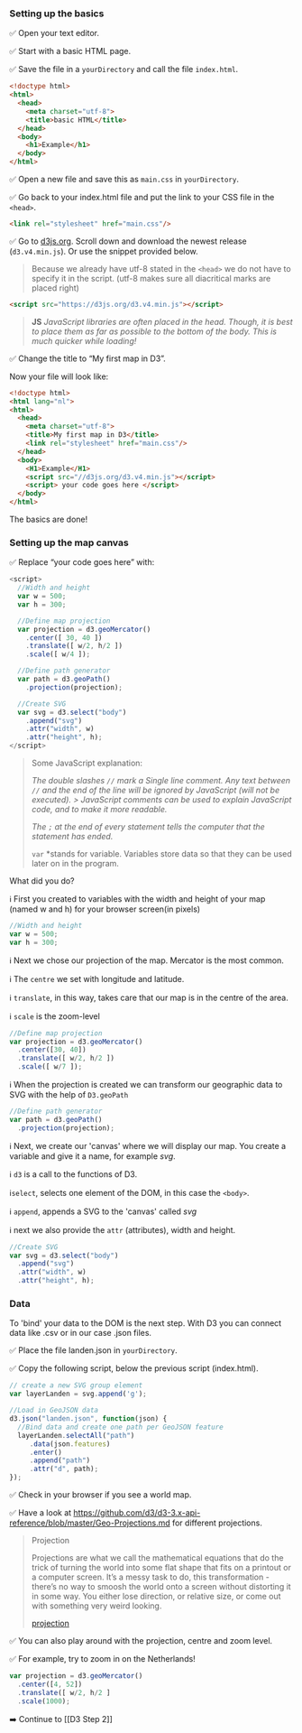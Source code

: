 ### Setting up the basics 

:white_check_mark: Open your text editor.

:white_check_mark: Start with a basic HTML page.

:white_check_mark: Save the file in a `yourDirectory` and call the file `index.html`.

``` html
<!doctype html>
<html>
  <head>
    <meta charset="utf-8">
    <title>basic HTML</title> 
  </head>
  <body>
    <h1>Example</h1>
  </body>
</html>
```

:white_check_mark: Open a new file and save this as `main.css` in `yourDirectory`. 

:white_check_mark: Go back to your index.html file and put the link to your CSS file in the `<head>`.

``` html
<link rel="stylesheet" href="main.css"/>
```

:white_check_mark: Go to [d3js.org](https://d3js.org/). Scroll down and download the newest release (`d3.v4.min.js`). Or use the snippet provided below. 

> Because we already have utf-8 stated in the `<head>` we do not have to specify it in the script. (utf-8 makes sure all diacritical marks are placed right)

``` html
<script src="https://d3js.org/d3.v4.min.js"></script>
```

> **JS** *JavaScript libraries are often placed in the head. Though, it is best to place them as far as possible to the bottom of the body. This is much quicker while loading!*

:white_check_mark: Change the title to “My first map in D3”. 

Now your file will look like:

``` html
<!doctype html>
<html lang="nl">
<html>
  <head>
    <meta charset="utf-8">
    <title>My first map in D3</title> 
    <link rel="stylesheet" href="main.css"/> 
  </head>
  <body>
    <H1>Example</H1>
    <script src="//d3js.org/d3.v4.min.js"></script> 
    <script> your code goes here </script>
  </body>
</html>
```
The basics are done! 


### Setting up the map canvas

:white_check_mark: Replace “your code goes here” with:

``` js
<script> 
  //Width and height
  var w = 500;
  var h = 300;

  //Define map projection
  var projection = d3.geoMercator()
    .center([ 30, 40 ])
    .translate([ w/2, h/2 ])
    .scale([ w/4 ]);

  //Define path generator
  var path = d3.geoPath()
    .projection(projection);

  //Create SVG
  var svg = d3.select("body")
    .append("svg")
    .attr("width", w)
    .attr("height", h);
</script>
```

> Some JavaScript explanation:
> 
> *The double slashes `//` mark a Single line comment. Any text between `//` and the end of the line will be ignored by JavaScript (will not be executed). > JavaScript comments can be used to explain JavaScript code, and to make it more readable.*
> 
> *The `;` at the end of every statement tells the computer that the statement has ended.*
> 
> `var` *stands for variable. Variables store data so that they can be used later on in the program.

What did you do?

:information_source: First you created to variables with the width and height of your map (named w and h) for your browser screen(in pixels)

``` js
//Width and height
var w = 500;
var h = 300;
```

:information_source: Next we chose our projection of the map. Mercator is the most common.

:information_source: The `centre` we set with longitude and latitude. 

:information_source: `translate`, in this way, takes care that our map is in the centre of the area.

:information_source: `scale` is the zoom-level  

``` js
//Define map projection
var projection = d3.geoMercator()
  .center([30, 40])
  .translate([ w/2, h/2 ])
  .scale([ w/7 ]);
```

:information_source: When the projection is created we can transform our geographic data to SVG with the help of `D3.geoPath` 
  
``` js
//Define path generator
var path = d3.geoPath()
  .projection(projection);
``` 

:information_source:  Next, we create our 'canvas' where we will display our map. You create a variable and give it a name, for example *svg*. 

:information_source:  `d3` is a call to the functions of D3. 

:information_source:`select`, selects one element of the DOM, in this case the `<body>`. 

:information_source: `append`, appends a SVG to the 'canvas' called *svg* 

:information_source:  next we also provide the `attr` (attributes), width and height.
  
``` js
//Create SVG
var svg = d3.select("body")
  .append("svg")
  .attr("width", w)
  .attr("height", h);
``` 

### Data
To 'bind' your data to the DOM is the next step. With D3 you can connect data like .csv or in our case .json files.

:white_check_mark: Place the file landen.json in `yourDirectory`.

:white_check_mark: Copy the following script, below the previous script (index.html).

``` js
// create a new SVG group element
var layerLanden = svg.append('g');

//Load in GeoJSON data
d3.json("landen.json", function(json) {
  //Bind data and create one path per GeoJSON feature
  layerLanden.selectAll("path")
     .data(json.features)
     .enter()
     .append("path")
     .attr("d", path);
}); 
```

:white_check_mark: Check in your browser if you see a world map.

:white_check_mark: Have a look at https://github.com/d3/d3-3.x-api-reference/blob/master/Geo-Projections.md for different projections.

> Projection
> 
> Projections are what we call the mathematical equations that do the trick of turning the world into some flat shape that fits on a printout or a computer screen. It’s a messy task to do, this transformation - there’s no way to smoosh the world onto a screen without distorting it in some way. You either lose  direction, or relative size, or come out with something very weird looking.
>
> [projection](img/projections.jpg)
>

:white_check_mark: You can also play around with the projection, centre and zoom level.

:white_check_mark: For example, try to zoom in on the Netherlands!

``` js
var projection = d3.geoMercator()
  .center([4, 52])
  .translate([ w/2, h/2 ]
  .scale(1000);
```

:arrow_right: Continue to [[D3 Step 2]]